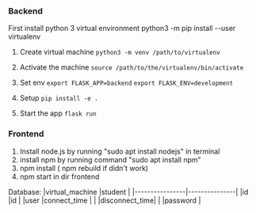 ### Backend

First install python 3 virtual environment
python3 -m pip install --user virtualenv

1. Create virtual machine 
  `python3 -m venv /path/to/virtualenv`

2. Activate the machine
  `source /path/to/the/virtualenv/bin/activate`

3. Set env
  `export FLASK_APP=backend`
  `export FLASK_ENV=development`

4. Setup 
  `pip install -e .`

5. Start the app
  `flask run`

### Frontend

1. Install node.js by running "sudo apt install nodejs" in terminal
2. install npm by running command "sudo apt install npm"
2. npm install ( npm rebuild if didn't work)
3. npm start in dir frontend


Database:
|virtual_machine |student        |
|----------------|---------------|
|id              |id             |
|user            |connect_time   |
|                |disconnect_time|
|                |password       |
